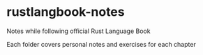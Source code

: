 # rustlangbook-notes
Notes while following official Rust Language Book

Each folder covers personal notes and exercises for each chapter
